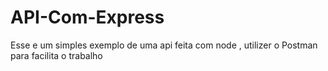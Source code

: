 # API-Com-Express
Esse e um simples exemplo de uma api  feita  com node , utilizer o Postman para facilita  o trabalho
